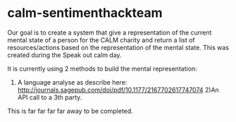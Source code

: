 # calm-sentimenthackteam

Our goal is to create a system that give a representation of the current mental state of a person for the CALM charity and return a list
of resources/actions based on the representation of the mental state.
This was created during the Speak out calm day.

It is currently using 2 methods to build the mental representation:

1) A language analyse as describe here: http://journals.sagepub.com/doi/pdf/10.1177/2167702617747074
2)An API call to a 3th party.

This is far far far far away to be completed.
